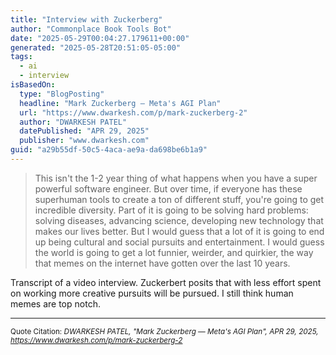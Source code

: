 ```yaml
---
title: "Interview with Zuckerberg"
author: "Commonplace Book Tools Bot"
date: "2025-05-29T00:04:27.179611+00:00"
generated: "2025-05-28T20:51:05-05:00"
tags:
  - ai
  - interview
isBasedOn:
  type: "BlogPosting"
  headline: "Mark Zuckerberg — Meta's AGI Plan"
  url: "https://www.dwarkesh.com/p/mark-zuckerberg-2"
  author: "DWARKESH PATEL"
  datePublished: "APR 29, 2025"
  publisher: "www.dwarkesh.com"
guid: "a29b55df-50c5-4aca-ae9a-da698be6b1a9"
---
```


> This isn't the 1-2 year thing of what happens when you have a super powerful software engineer. But over time, if everyone has these superhuman tools to create a ton of different stuff, you're going to get incredible diversity. Part of it is going to be solving hard problems: solving diseases, advancing science, developing new technology that makes our lives better. But I would guess that a lot of it is going to end up being cultural and social pursuits and entertainment. I would guess the world is going to get a lot funnier, weirder, and quirkier, the way that memes on the internet have gotten over the last 10 years.

Transcript of a video interview. Zuckerbert posits that with less effort spent on working more creative pursuits will be pursued. I still think human memes are top notch.

---

<sub>Quote Citation: <cite>DWARKESH PATEL, "Mark Zuckerberg — Meta's AGI Plan", APR 29, 2025, <a href="https://www.dwarkesh.com/p/mark-zuckerberg-2">https://www.dwarkesh.com/p/mark-zuckerberg-2</a></cite></sub>